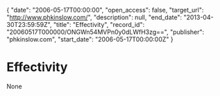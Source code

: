 {
  "date": "2006-05-17T00:00:00", 
  "open_access": false, 
  "target_url": "http://www.phkinslow.com/", 
  "description": null, 
  "end_date": "2013-04-30T23:59:59Z", 
  "title": "Effectivity", 
  "record_id": "20060517T000000/ONGWn54MVPn0y0dLWfH3zg==", 
  "publisher": "phkinslow.com", 
  "start_date": "2006-05-17T00:00:00Z"
}

# Effectivity

None